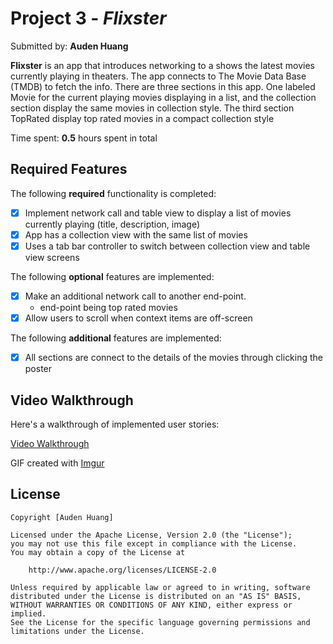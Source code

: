 # Project 3 - *Flixster*

Submitted by: **Auden Huang**

**Flixster** is an app that introduces networking to a shows the latest movies currently playing in theaters. The app connects to The Movie Data Base (TMDB) to fetch the info. There are three sections in this app. One labeled Movie for the current playing movies displaying in a list, and the collection section display the same movies in collection style. The third section TopRated display top rated movies in a compact collection style

Time spent: **0.5** hours spent in total

## Required Features

The following **required** functionality is completed:

- [x] Implement network call and table view to display a list of movies currently playing (title, description, image)
- [x] App has a collection view with the same list of movies
- [x] Uses a tab bar controller to switch between collection view and table view screens
 
The following **optional** features are implemented:

- [x] Make an additional network call to another end-point.	
     - end-point being top rated movies
- [x] Allow users to scroll when context items are off-screen

The following **additional** features are implemented:

- [x] All sections are connect to the details of the movies through clicking the poster

## Video Walkthrough

Here's a walkthrough of implemented user stories:

[Video Walkthrough](https://imgur.com/vfsAREP)

<!-- Replace this with whatever GIF tool you used! -->
GIF created with [Imgur](https://imgur.com)
<!-- Recommended tools:
[Kap](https://getkap.co/) for macOS
[ScreenToGif](https://www.screentogif.com/) for Windows
[peek](https://github.com/phw/peek) for Linux. -->

## License

    Copyright [Auden Huang]

    Licensed under the Apache License, Version 2.0 (the "License");
    you may not use this file except in compliance with the License.
    You may obtain a copy of the License at

        http://www.apache.org/licenses/LICENSE-2.0

    Unless required by applicable law or agreed to in writing, software
    distributed under the License is distributed on an "AS IS" BASIS,
    WITHOUT WARRANTIES OR CONDITIONS OF ANY KIND, either express or implied.
    See the License for the specific language governing permissions and
    limitations under the License.
